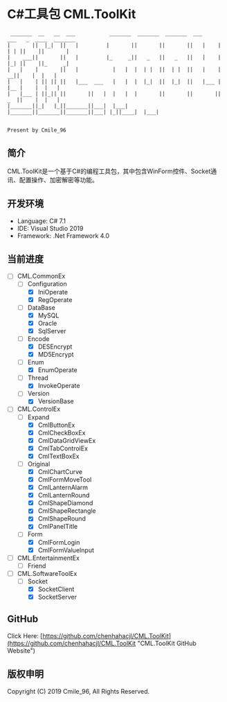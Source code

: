 # C#工具包 CML.ToolKit
```
 _______  __   __  ___           _______  _______  _______  ___      ___   _  ____  _______
|       ||  |_|  ||   |         |       ||       ||       ||   |    |   | | ||    ||       |
|    ___||       ||   |         |_     _||   _   ||   _   ||   |    |   |_| ||    ||_     _|
|   |    |       ||   |           |   |  |  | |  ||  | |  ||   |    |     __||    |  |   |
|   |    | || || ||   |___  ___   |   |  |  |_|  ||  |_|  ||   |___ |    |__ |    |  |   |
|   |___ | ||_|| ||       ||   |  |   |  |       ||       ||       ||    _  ||    |  |   |
|_______||_|   |_||_______||___|  |___|  |_______||_______||_______||___| |_||____|  |___|

                                                                                              Present by Cmile_96
```

## 简介
CML.ToolKit是一个基于C#的编程工具包，其中包含WinForm控件、Socket通讯、配置操作、加密解密等功能。

## 开发环境
* Language: C# 7.1
* IDE: Visual Studio 2019
* Framework: .Net Framework 4.0

## 当前进度
- [ ] CML.CommonEx
	- [ ] Configuration
		- [x] IniOperate
		- [x] RegOperate
	- [ ] DataBase
		- [x] MySQL
		- [x] Oracle
		- [x] SqlServer
	- [ ] Encode
		- [x] DESEncrypt
		- [x] MD5Encrypt
	- [ ] Enum
		- [x] EnumOperate
	- [ ] Thread
		- [x] InvokeOperate
	- [ ] Version
		- [x] VersionBase
- [ ] CML.ControlEx
    - [ ] Expand
        - [x] CmlButtonEx
        - [x] CmlCheckBoxEx
        - [x] CmlDataGridViewEx
        - [x] CmlTabControlEx
        - [x] CmlTextBoxEx
    - [ ] Original
        - [x] CmlChartCurve
        - [x] CmlFormMoveTool
        - [x] CmlLanternAlarm
        - [x] CmlLanternRound
        - [x] CmlShapeDiamond
        - [x] CmlShapeRectangle
        - [x] CmlShapeRound
        - [x] CmlPanelTitle
    - [ ] Form
        - [x] CmlFormLogin
        - [x] CmlFormValueInput
- [ ] CML.EntertainmentEx
    - [ ] Friend
- [ ] CML.SoftwareToolEx
	- [ ] Socket
		- [x] SocketClient
		- [x] SocketServer

## GitHub
Click Here: [https://github.com/chenhahacjl/CML.ToolKit](https://github.com/chenhahacjl/CML.ToolKit "CML.ToolKit GitHub Website")

## 版权申明
Copyright (C) 2019 Cmile_96, All Rights Reserved.
